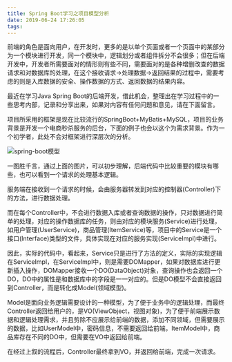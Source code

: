 ```yaml
---
title: Spring Boot学习之项目模型分析
date: 2019-06-24 17:26:05
tags:
---
```


前端的角色是面向用户，在开发时，更多的是以单个页面或者一个页面中的某部分为一个模块进行开发，同一个模块中，逻辑划分或者组件拆分不会很多；但在后端开发中，开发者所需要面对的情形则有些不同，需要面对的是各种增删改查的数据请求和对数据库的处理，在这个接收请求->处理数据->返回结果的过程中，需要考虑的则是入库数据的安全、操作数据的方式、返回数据的结果内容。
<!-- more -->
最近在学习Java Spring Boot的后端开发，借此机会，整理出在学习过程中的一些思考内部，记录和分享出来，如果对内容有任何问题和意见，请在下面留言。

项目所采用的框架是现在比较流行的SpringBoot+MyBatis+MySQL，项目的业务背景是开发一个电商秒杀服务的后台，下面的例子也会以这个为需求背景。作为一个初学者，此处不会对框架进行深层次的分析。

![spring-boot模型](./spring-boot模型.png)

一图胜千言，通过上面的图片，可以初步理解，后端代码中比较重要的模块有哪些，也可以看到一个请求的处理基本逻辑。

服务端在接收到一个请求的时候，会由服务器转发到对应的控制器(Controller)下的方法，进行数据处理。

而在每个Controller中，不会进行数据入库或者查询数据的操作，只对数据进行简单的处理，对应的操作数据库的任务，则由对应的模块服务(Service)进行处理，如用户管理(UserService)，商品管理(ItemService)等，项目中的Service是一个接口(Interface)类型的文件，具体实现在对应的服务实现(ServiceImpl)中进行。<!--TODO::: 为何这样设计????-->

因此，实际的代码中，看起来，Service只是进行了方法的定义，实际的实现逻辑在ServiceImpl，在ServiceImpl中，则是需要DOMapper，如果对数据库进行更新插入操作，DOMapper接收一个DO(DataObject)对象，查询操作也会返回一个DO，DO中的属性是和数据库中的字段是一一对应的。但是DO模型不会直接返回到Controller，而是转化成Model(领域模型)。

Model是面向业务逻辑需要设计的一种模型，为了便于业务中的逻辑处理，而最终Controller返回给用户的，是VO(ViewObject，视图对象)，为了便于前端展示数据和逻辑处理需求，并且剪除不应展示给前端的数据，添加不同领域，但需要展示的数据，比如UserModel中，密码信息，不需要返回给前端，ItemModel中，商品库存在不同的DO中，但需要在VO中返回给前端。

在经过上叙的流程后，Controller最终拿到VO，并返回给前端，完成一次请求。
